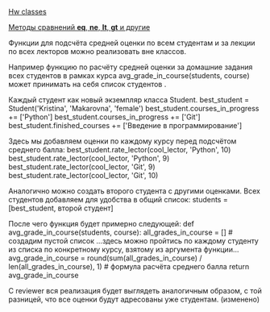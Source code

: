 [Hw classes](https://github.com/netology-code/py-homeworks-basic/tree/new_oop/6.classes)

[Методы сравнений __eq__, __ne__, __lt__, __gt__ и другие](https://proproprogs.ru/python_oop/metody-sravneniy-eq-ne-lt-gt)

Функции для подсчёта средней оценки по всем студентам и за лекции по всех лекторов можно реализовать вне классов. 

Например функцию по расчёту средней оценки за домашние задания всех студентов в рамках курса avg_grade_in_course(students, course) может принимать на себя список студентов .

Каждый студент как новый экземпляр класса Student.
best_student = Student('Kristina', 'Makarovna', 'female')
best_student.courses_in_progress += ['Python']
best_student.courses_in_progress += ['Git']
best_student.finished_courses += ['Введение в программирование']

Здесь мы добавляем оценки по каждому курсу перед подсчётом среднего балла:
best_student.rate_lector(cool_lector, 'Python', 10)
best_student.rate_lector(cool_lector, 'Python', 9)
best_student.rate_lector(cool_lector, 'Git', 9)
best_student.rate_lector(cool_lector, 'Git', 10)

Аналогично можно создать второго студента с другими оценками. Всех студентов добавляем для удобства в общий список:
students = [best_student, второй студент]

После чего функция будет примерно следующей:
def avg_grade_in_course(students, course):
    all_grades_in_course = [] # создадим пустой список
    ...здесь можно пройтись по каждому студенту из списка по конкретному курсу, взятому из аргумента функции...
    avg_grade_in_course = round(sum(all_grades_in_course) / len(all_grades_in_course), 1) #  формула расчёта среднего балла
    return avg_grade_in_course

С reviewer вся реализация будет выглядеть аналогичным образом, с той разницей, что все оценки будут адресованы уже студентам. (изменено)
